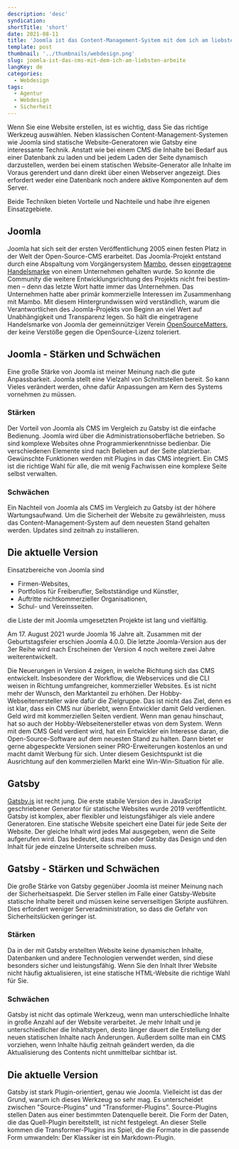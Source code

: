 ```yaml
---
description: 'desc'
syndication:
shortTitle: 'short'
date: 2021-08-11
title: 'Joomla ist das Content-Management-System mit dem ich am liebsten arbeite und Gatsby ist der statische Website Generator meiner Wahl'
template: post
thumbnail: '../thumbnails/webdesign.png'
slug: joomla-ist-das-cms-mit-dem-ich-am-liebsten-arbeite
langKey: de
categories:
  - Webdesign
tags:
  - Agentur
  - Webdesign
  - Sicherheit
---
```


Wenn Sie eine Website erstellen, ist es wichtig, dass Sie das richtige Werkzeug auswählen. Neben klassischen Content-Management-Systemen wie Joomla sind statische Website-Generatoren wie Gatsby eine interessante Technik. Anstatt wie bei einem CMS die Inhalte bei Bedarf aus einer Datenbank zu laden und bei jedem Laden der Seite dynamisch darzustellen, werden bei einem statischen Website-Generator alle Inhalte im Voraus gerendert und dann direkt über einen Webserver angezeigt. Dies erfordert weder eine Datenbank noch andere aktive Komponenten auf dem Server.

Beide Techniken bieten Vorteile und Nachteile und habe ihre eigenen Einsatzgebiete.

## Joomla

Joomla hat sich seit der ersten Veröffentlichung 2005 einen festen Platz in der Welt der Open-Source-CMS erarbeitet. Das Joomla-Projekt entstand durch eine Abspaltung vom Vorgängersystem [Mambo](<https://de.wikipedia.org/wiki/Mambo_(CMS)>), dessen [eingetragene Handelsmarke](https://de.wikipedia.org/w/index.php?title=Registered_Trade_Mark) von einem Unternehmen gehalten wurde. So konnte die Community die weitere Ent­wick­lungsrichtung des Projekts nicht frei bestim­men – denn das letzte Wort hatte immer das Unternehmen. Das Unternehmen hatte aber primär kommerzielle Interessen im Zusammenhang mit Mambo. Mit diesem Hintergrundwissen wird verständlich, warum die Verantwortlichen des Joomla-Projekts von Beginn an viel Wert auf Unabhängigkeit und Transparenz legen. So hält die eingetragene Handelsmarke von Joomla der gemeinnütziger Verein [OpenSourceMatters](https://www.opensourcematters.org/), der keine Verstöße gegen die OpenSource-Lizenz toleriert.

## Joomla - Stärken und Schwächen

Eine große Stärke von Joomla ist meiner Meinung nach die gute Anpassbarkeit. Joomla stellt eine Vielzahl von Schnittstellen bereit. So kann Vieles verändert werden, ohne dafür Anpassungen am Kern des Systems vornehmen zu müssen.

### Stärken

Der Vorteil von Joomla als CMS im Vergleich zu Gatsby ist die einfache Bedienung. Joomla wird über die Administrationsoberfläche betrieben. So sind komplexe Websites ohne Programmierkenntnisse bedienbar. Die verschiedenen Elemente sind nach Belieben auf der Seite platzierbar. Gewünschte Funktionen werden mit Plugins in das CMS integriert. Ein CMS ist die richtige Wahl für alle, die mit wenig Fachwissen eine komplexe Seite selbst verwalten.

### Schwächen

Ein Nachteil von Joomla als CMS im Vergleich zu Gatsby ist der höhere Wartungsaufwand. Um die Sicherheit der Website zu gewährleisten, muss das Content-Management-System auf dem neuesten Stand gehalten werden. Updates sind zeitnah zu installieren.

## Die aktuelle Version

Einsatzbereiche von Joomla sind

- Firmen-Websites,
- Portfolios für Freiberufler, Selbstständige und Künstler,
- Auftritte nichtkommerzieller Organisationen,
- Schul- und Vereinsseiten.

die Liste der mit Joomla umgesetzten Projekte ist lang und vielfältig.

Am 17. August 2021 wurde Joomla 16 Jahre alt. Zusammen mit der Geburtstagsfeier erschien Joomla 4.0.0. Die letzte Joomla-Version aus der 3er Reihe wird nach Erscheinen der Version 4 noch weitere zwei Jahre weiterentwickelt.

Die Neuerungen in Version 4 zeigen, in welche Richtung sich das CMS entwickelt. Insbesondere der Workflow, die Webservices und die CLI weisen in Richtung umfangreicher, kommerzieller Websites. Es ist nicht mehr der Wunsch, den Marktanteil zu erhöhen. Der Hobby-Webseitenersteller wäre dafür die Zielgruppe. Das ist nicht das Ziel, denn es ist klar, dass ein CMS nur überlebt, wenn Entwickler damit Geld verdienen. Geld wird mit kommerziellen Seiten verdient. Wenn man genau hinschaut, hat so auch der Hobby-Webseitenersteller etwas von dem System. Wenn mit dem CMS Geld verdient wird, hat ein Entwickler ein Interesse daran, die Open-Source-Software auf dem neuesten Stand zu halten. Dann bietet er gerne abgespeckte Versionen seiner PRO-Erweiterungen kostenlos an und macht damit Werbung für sich. Unter diesem Gesichtspunkt ist die Ausrichtung auf den kommerziellen Markt eine Win-Win-Situation für alle.

## Gatsby

[Gatsby.js](https://www.gatsbyjs.org/) ist recht jung. Die erste stabile Version des in JavaScript geschriebener Generator für statische Websites wurde 2019 veröffentlicht. Gatsby ist komplex, aber flexibler und leistungsfähiger als viele andere Generatoren. Eine statische Website speichert eine Datei für jede Seite der Website. Der gleiche Inhalt wird jedes Mal ausgegeben, wenn die Seite aufgerufen wird. Das bedeutet, dass man oder Gatsby das Design und den Inhalt für jede einzelne Unterseite schreiben muss.

## Gatsby - Stärken und Schwächen

Die große Stärke von Gatsby gegenüber Joomla ist meiner Meinung nach der Sicherheitsaspekt. Die Server stellen im Falle einer Gatsby-Website statische Inhalte bereit und müssen keine serverseitigen Skripte ausführen. Dies erfordert weniger Serveradministration, so dass die Gefahr von Sicherheitslücken geringer ist.

### Stärken

Da in der mit Gatsby erstellten Website keine dynamischen Inhalte, Datenbanken und andere Technologien verwendet werden, sind diese besonders sicher und leistungsfähig. Wenn Sie den Inhalt Ihrer Website nicht häufig aktualisieren, ist eine statische HTML-Website die richtige Wahl für Sie.

### Schwächen

Gatsby ist nicht das optimale Werkzeug, wenn man unterschiedliche Inhalte in große Anzahl auf der Website verarbeitet. Je mehr Inhalt und je unterschiedlicher die Inhaltstypen, desto länger dauert die Erstellung der neuen statischen Inhalte nach Änderungen. Außerdem sollte man ein CMS vorziehen, wenn Inhalte häufig zeitnah geändert werden, da die Aktualisierung des Contents nicht unmittelbar sichtbar ist.

## Die aktuelle Version

Gatsby ist stark Plugin-orientiert, genau wie Joomla. Vielleicht ist das der Grund, warum ich dieses Werkzeug so sehr mag. Es unterscheidet zwischen "Source-Plugins" und "Transformer-Plugins". Source-Plugins stellen Daten aus einer bestimmten Datenquelle bereit. Die Form der Daten, die das Quell-Plugin bereitstellt, ist nicht festgelegt. An dieser Stelle kommen die Transformer-Plugins ins Spiel, die die Formate in die passende Form umwandeln: Der Klassiker ist ein Markdown-Plugin.
